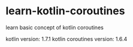 # learn-kotlin-coroutines

learn basic concept of kotlin coroutines

kotlin version: 1.7.1
kotlin coroutines version: 1.6.4

